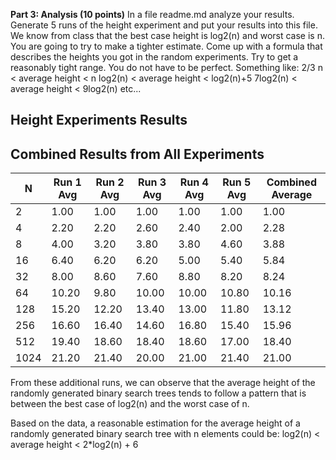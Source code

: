 **Part 3: Analysis (10 points)**
In a file readme.md analyze your results. Generate 5 runs of the height experiment and put your results into this file. We know from class that the best case height is log2(n) and worst case is n. You are going to try to make a tighter estimate.
Come up with a formula that describes the heights you got in the random experiments. Try to get a reasonably tight range. You do not have to be perfect.
Something like:
2/3 n < average height < n
log2(n) < average height < log2(n)+5
7log2(n) < average height < 9log2(n)
etc...
## Height Experiments Results
## Combined Results from All Experiments

|   N  | Run 1 Avg | Run 2 Avg | Run 3 Avg | Run 4 Avg | Run 5 Avg | Combined Average |
|------|-----------|-----------|-----------|-----------|-----------|------------------|
|     2|       1.00|       1.00|       1.00|       1.00|       1.00|              1.00|
|     4|       2.20|       2.20|       2.60|       2.40|       2.00|              2.28|
|     8|       4.00|       3.20|       3.80|       3.80|       4.60|              3.88|
|    16|       6.40|       6.20|       6.20|       5.00|       5.40|              5.84|
|    32|       8.00|       8.60|       7.60|       8.80|       8.20|              8.24|
|    64|      10.20|       9.80|      10.00|      10.00|      10.80|             10.16|
|   128|      15.20|      12.20|      13.40|      13.00|      11.80|             13.12|
|   256|      16.60|      16.40|      14.60|      16.80|      15.40|             15.96|
|   512|      19.40|      18.60|      18.40|      18.60|      17.00|             18.40|
|  1024|      21.20|      21.40|      20.00|      21.00|      21.40|             21.00|



From these additional runs, we can observe that the average height of the randomly generated binary search trees tends to follow a pattern that is between the best case of log2(n) and the worst case of n.

Based on the data, a reasonable estimation for the average height of a randomly generated binary search tree with n elements could be:
log2(n) < average height < 2*log2(n) + 6
